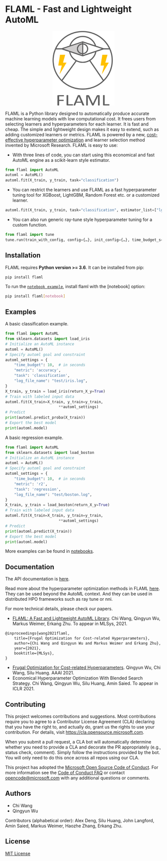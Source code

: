 # FLAML - Fast and Lightweight AutoML

<p align="center">
    <img src="https://github.com/microsoft/FLAML/raw/v0.2.2/docs/images/FLAML.png"  width=200>
    <br>
</p>

FLAML is a Python library designed to automatically produce accurate machine
learning models with low computational cost. It frees users from selecting
learners and hyperparameters for each learner. It is fast and cheap.
The simple and lightweight design makes it easy to extend, such as
adding customized learners or metrics. FLAML is powered by a new, [cost-effective
hyperparameter optimization](https://github.com/microsoft/FLAML/tree/main/flaml/tune)
and learner selection method invented by Microsoft Research.
FLAML is easy to use:

* With three lines of code, you can start using this economical and fast
AutoML engine as a scikit-learn style estimator.
```python
from flaml import AutoML
automl = AutoML()
automl.fit(X_train, y_train, task="classification")
```

* You can restrict the learners and use FLAML as a fast hyperparameter tuning
tool for XGBoost, LightGBM, Random Forest etc. or a customized learner.
```python
automl.fit(X_train, y_train, task="classification", estimator_list=["lgbm"])
```

* You can also run generic ray-tune style hyperparameter tuning for a custom function.
```python
from flaml import tune
tune.run(train_with_config, config={…}, init_config={…}, time_budget_s=3600)
```

## Installation

FLAML requires **Python version >= 3.6**. It can be installed from pip:

```bash
pip install flaml
```

To run the [`notebook example`](https://github.com/microsoft/FLAML/tree/main/notebook),
install flaml with the [notebook] option:

```bash
pip install flaml[notebook]
```

## Examples

A basic classification example.

```python
from flaml import AutoML
from sklearn.datasets import load_iris
# Initialize an AutoML instance
automl = AutoML()
# Specify automl goal and constraint
automl_settings = {
    "time_budget": 10,  # in seconds
    "metric": 'accuracy',
    "task": 'classification',
    "log_file_name": "test/iris.log",
}
X_train, y_train = load_iris(return_X_y=True)
# Train with labeled input data
automl.fit(X_train=X_train, y_train=y_train,
                        **automl_settings)
# Predict
print(automl.predict_proba(X_train))
# Export the best model
print(automl.model)
```

A basic regression example.

```python
from flaml import AutoML
from sklearn.datasets import load_boston
# Initialize an AutoML instance
automl = AutoML()
# Specify automl goal and constraint
automl_settings = {
    "time_budget": 10,  # in seconds
    "metric": 'r2',
    "task": 'regression',
    "log_file_name": "test/boston.log",
}
X_train, y_train = load_boston(return_X_y=True)
# Train with labeled input data
automl.fit(X_train=X_train, y_train=y_train,
                        **automl_settings)
# Predict
print(automl.predict(X_train))
# Export the best model
print(automl.model)
```

More examples can be found in [notebooks](https://github.com/microsoft/FLAML/tree/main/notebook/).

## Documentation

The API documentation is [here](https://microsoft.github.io/FLAML/).

Read more about the 
hyperparameter optimization methods
in FLAML [here](https://github.com/microsoft/FLAML/tree/main/flaml/tune). They can be used beyond the AutoML context. 
And they can be used in distributed HPO frameworks such as ray tune or nni.

For more technical details, please check our papers.

* [FLAML: A Fast and Lightweight AutoML Library](https://arxiv.org/abs/1911.04706). Chi Wang, Qingyun Wu, Markus Weimer, Erkang Zhu. To appear in MLSys, 2021.
```
@inproceedings{wang2021flaml,
    title={Frugal Optimization for Cost-related Hyperparameters},
    author={Chi Wang and Qingyun Wu and Markus Weimer and Erkang Zhu},
    year={2021},
    booktitle={MLSys},
}
```
* [Frugal Optimization for Cost-related Hyperparameters](https://arxiv.org/abs/2005.01571). Qingyun Wu, Chi Wang, Silu Huang. AAAI 2021.
* Economical Hyperparameter Optimization With Blended Search Strategy. Chi Wang, Qingyun Wu, Silu Huang, Amin Saied. To appear in ICLR 2021.

## Contributing

This project welcomes contributions and suggestions. Most contributions require you to agree to a
Contributor License Agreement (CLA) declaring that you have the right to, and actually do, grant us
the rights to use your contribution. For details, visit <https://cla.opensource.microsoft.com>.

When you submit a pull request, a CLA bot will automatically determine whether you need to provide
a CLA and decorate the PR appropriately (e.g., status check, comment). Simply follow the instructions
provided by the bot. You will only need to do this once across all repos using our CLA.

This project has adopted the [Microsoft Open Source Code of Conduct](https://opensource.microsoft.com/codeofconduct/).
For more information see the [Code of Conduct FAQ](https://opensource.microsoft.com/codeofconduct/faq/) or
contact [opencode@microsoft.com](mailto:opencode@microsoft.com) with any additional questions or comments.

## Authors

* Chi Wang
* Qingyun Wu

Contributors (alphabetical order): Alex Deng, Silu Huang, John Langford, Amin Saied, Markus Weimer, Haozhe Zhang, Erkang Zhu.

## License

[MIT License](LICENSE)
